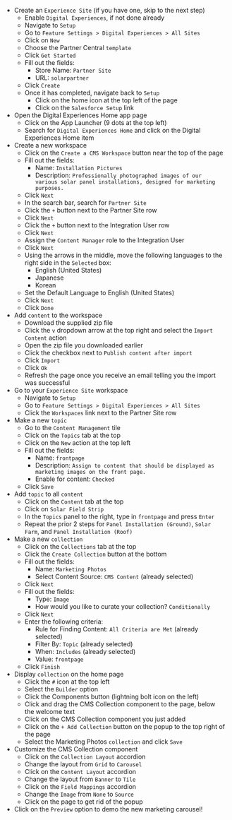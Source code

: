 - Create an `Experience Site` (if you have one, skip to the next step)
    - Enable `Digital Experiences`, if not done already
    - Navigate to `Setup`
    - Go to `Feature Settings > Digital Experiences > All Sites`
    - Click on `New`
    - Choose the Partner Central `template`
    - Click `Get Started`
    - Fill out the fields:
        - Store Name: `Partner Site`
        - URL: `solarpartner`
    - Click `Create`
    - Once it has completed, navigate back to `Setup`
        - Click on the home icon at the top left of the page
        - Click on the `Salesforce Setup` link
- Open the Digital Experiences Home app page
    - Click on the App Launcher (9 dots at the top left)
    - Search for `Digital Experiences Home` and click on the Digital Experiences Home item
- Create a new workspace
    - Click on the `Create a CMS Workspace` button near the top of the page
    - Fill out the fields:
        - Name: `Installation Pictures`
        - Description: `Professionally photographed images of our various solar panel installations, designed for marketing purposes.`
    - Click `Next`
    - In the search bar, search for `Partner Site`
    - Click the `+` button next to the Partner Site row
    - Click `Next`
    - Click the `+` button next to the Integration User row
    - Click `Next`
    - Assign the `Content Manager` role to the Integration User
    - Click `Next`
    - Using the arrows in the middle, move the following languages to the right side in the `Selected` box:
        - English (United States)
        - Japanese
        - Korean
    - Set the Default Language to English (United States)
    - Click `Next`
    - Click `Done`
- Add `content` to the workspace
    - Download the supplied zip file
    - Click the `v` dropdown arrow at the top right and select the `Import Content` action
    - Open the zip file you downloaded earlier
    - Click the checkbox next to `Publish content after import`
    - Click `Import`
    - Click `Ok`
    - Refresh the page once you receive an email telling you the import was successful
- Go to your `Experience Site` workspace
    - Navigate to `Setup`
    - Go to `Feature Settings > Digital Experiences > All Sites`
    - Click the `Workspaces` link next to the Partner Site row
- Make a new `topic`
    - Go to the `Content Management` tile
    - Click on the `Topics` tab at the top
    - Click on the `New` action at the top left
    - Fill out the fields:
        - Name: `frontpage`
        - Description: `Assign to content that should be displayed as marketing images on the front page.`
        - Enable for content: `Checked`
    - Click `Save`
- Add `topic` to all `content`
    - Click on the `Content` tab at the top
    - Click on `Solar Field Strip`
    - In the `Topics` panel to the right, type in `frontpage` and press `Enter`
    - Repeat the prior 2 steps for `Panel Installation (Ground)`, `Solar Farm`, and `Panel Installation (Roof)`
- Make a new `collection`
    - Click on the `Collections` tab at the top
    - Click the `Create Collection` button at the bottom
    - Fill out the fields:
        - Name: `Marketing Photos`
        - Select Content Source: `CMS Content` (already selected)
    - Click `Next`
    - Fill out the fields:
        - Type: `Image`
        - How would you like to curate your collection? `Conditionally`
    - Click `Next`
    - Enter the following criteria:
        - Rule for Finding Content: `All Criteria are Met` (already selected)
        - Filter By: `Topic` (already selected)
        - When: `Includes` (already selected)
        - Value: `frontpage`
    - Click `Finish`
- Display `collection` on the home page
    - Click the `#` icon at the top left
    - Select the `Builder` option
    - Click the Components button (lightning bolt icon on the left)
    - Click and drag the CMS Collection component to the page, below the welcome text
    - Click on the CMS Collection component you just added
    - Click on the `+ Add Collection` button on the popup to the top right of the page
    - Select the Marketing Photos `collection` and click `Save`
- Customize the CMS Collection component
    - Click on the `Collection Layout` accordion
    - Change the layout from `Grid` to `Carousel`
    - Click on the `Content Layout` accordion
    - Change the layout from `Banner` to `Tile`
    - Click on the `Field Mappings` accordion
    - Change the `Image` from `None` to `Source`
    - Click on the page to get rid of the popup
- Click on the `Preview` option to demo the new marketing carousel!
